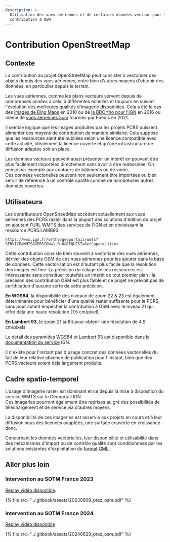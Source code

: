 ```yaml
---
description: >-
  Utilisation des vues aériennes et de certaines données vecteur pour la
  contribution à OSM
---
```


# Contribution OpenStreetMap

## Contexte

La contribution au projet OpenStreetMap peut consister à vectoriser des objets depuis des vues aériennes, entre bien d'autres moyens d'obtenir des données, en particulier depuis le terrain.

Les vues aériennes, comme les plans vecteurs servent depuis de nombreuses années à cela, à différentes échelles et toujours en suivant l'évolution des meilleures qualités d'imagerie disponibles. Cela a été le cas des [images de Bing Maps](https://blog.openstreetmap.org/2010/11/30/microsoft-imagery-details/) en 2010 ou de [la BDOrtho pour l'IGN](https://www.openstreetmap.fr/bdortho/) en 2016 ou même de [vues aériennes 5cm](https://www.openstreetmap.fr/convention-dechange-de-donnees-entre-enedis-et-openstreetmap-france/) fournies par Enedis en 2021.

Il semble logique que les images produites par les projets PCRS puissent alimenter ces moyens de contribution de manière similaire. Cela suppose que les ressources aient été publiées selon une licence compatible avec cette activité, idéalement la licence ouverte et qu'une infrastructure de diffusion adaptée soit en place.

Les données vecteurs peuvent aussi présenter un intérêt en pouvant être plus facilement importées directement sans avoir à être redessinée. On pense par exemple aux contours de bâtiments ou de voirie.\
Ces données vectorielles peuvent non seulement être importées ou bien servir de référence à un contrôle qualité comme de nombreuses autres données ouvertes.

## Utilisateurs

Les contributeurs OpenStreetMap accèdent actuellement aux vues aériennes des PCRS raster dans la plupart des solutions d'édition du projet en ajoutant l'URL WMTS des services de l'IGN et en choisissant la ressource PCRS.LAMB93.

```
https://wxs.ign.fr/ortho/geoportail/wmts?SERVICE=WMTS&VERSION=1.0.0&REQUEST=GetCapabilities
```

Cette contribution consiste bien souvent à vectoriser des vues aériennes, dériver des objets OSM de ces vues aériennes pour les ajouter dans la base de données. Cette vectorisation est d'autant plus facile que la résolution des images est fine. La précision du calage de ces ressources est intéressante sans constituer toutefois un intérêt de tout premier plan : la précision des contribution OSM est plus faible et ce projet ne prévoit pas de certification d'aucune sorte de cette précision.

**En WGS84**, la disponibilité des niveaux de zoom 22 & 23 est également déterminante pour bénéficier d'une qualité raster suffisante pour le PCRS, sans pour autant empêcher la contribution à OSM avec le niveau 21 qui offre déjà une haute résolution (7.5 cm/pixel).

**En Lambert 93**, le zoom 21 suffit pour obtenir une résolution de 4.9 cm/pixels.

Le détail des pyramides WGS84 et Lambert 93 est disponible dans [la documentation du service](https://geoservices.ign.fr/documentation/services/api-et-services-ogc/images-tuilees-wmts-ogc#1592) IGN.

Il n'existe pour l'instant pas d'usage concret des données vectorielles du fait de leur relative absence de publication pour l'instant, bien que des PCRS vecteurs soient déjà largement produits.

## Cadre spatio-temporel

L'usage d'imagerie raster est dominant et ce depuis la mise à disposition du service WMTS sur le Géoportail IGN.\
Ces imageries pourront également être reprises au gré des possibilités de téléchargement et de service via d'autres moyens.

La disponibilité de ces imageries est asservie aux projets en cours et à leur diffusion sous des licences adaptées, une surface couverte en croissance donc.

Concernant les données vectorielles, leur disponibilité et utilisabilité dans des mécanismes d'import ou de contrôle qualité sont conditionnées par les solutions existantes d'exploitation du [format GML](../contexte/geostandards/#implementation).

## Aller plus loin

### Intervention au SOTM France 2023

[Replay vidéo disponible](https://peertube.openstreetmap.fr/w/iUvqRk6w4T8tqfVk7J3gFY).

{% file src="../.gitbook/assets/20230609_prez_osm.pdf" %}

### Intervention au SOTM France 2024

[Replay vidéo disponible](http://peertube.openstreetmap.fr/w/xryYzTDDesnPKWgkqdntKF)

{% file src="../.gitbook/assets/20240629_prez_osm.pdf" %}
